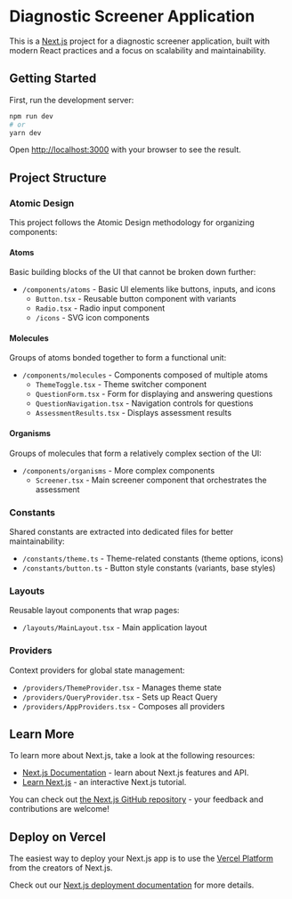 # Diagnostic Screener Application

This is a [Next.js](https://nextjs.org/) project for a diagnostic screener application, built with modern React practices and a focus on scalability and maintainability.

## Getting Started

First, run the development server:

```bash
npm run dev
# or
yarn dev
```

Open [http://localhost:3000](http://localhost:3000) with your browser to see the result.

## Project Structure

### Atomic Design

This project follows the Atomic Design methodology for organizing components:

#### Atoms

Basic building blocks of the UI that cannot be broken down further:

- `/components/atoms` - Basic UI elements like buttons, inputs, and icons
  - `Button.tsx` - Reusable button component with variants
  - `Radio.tsx` - Radio input component
  - `/icons` - SVG icon components

#### Molecules

Groups of atoms bonded together to form a functional unit:

- `/components/molecules` - Components composed of multiple atoms
  - `ThemeToggle.tsx` - Theme switcher component
  - `QuestionForm.tsx` - Form for displaying and answering questions
  - `QuestionNavigation.tsx` - Navigation controls for questions
  - `AssessmentResults.tsx` - Displays assessment results

#### Organisms

Groups of molecules that form a relatively complex section of the UI:

- `/components/organisms` - More complex components
  - `Screener.tsx` - Main screener component that orchestrates the assessment

### Constants

Shared constants are extracted into dedicated files for better maintainability:

- `/constants/theme.ts` - Theme-related constants (theme options, icons)
- `/constants/button.ts` - Button style constants (variants, base styles)

### Layouts

Reusable layout components that wrap pages:

- `/layouts/MainLayout.tsx` - Main application layout

### Providers

Context providers for global state management:

- `/providers/ThemeProvider.tsx` - Manages theme state
- `/providers/QueryProvider.tsx` - Sets up React Query
- `/providers/AppProviders.tsx` - Composes all providers

## Learn More

To learn more about Next.js, take a look at the following resources:

- [Next.js Documentation](https://nextjs.org/docs) - learn about Next.js features and API.
- [Learn Next.js](https://nextjs.org/learn) - an interactive Next.js tutorial.

You can check out [the Next.js GitHub repository](https://github.com/vercel/next.js/) - your feedback and contributions are welcome!

## Deploy on Vercel

The easiest way to deploy your Next.js app is to use the [Vercel Platform](https://vercel.com/new?utm_medium=default-template&filter=next.js&utm_source=create-next-app&utm_campaign=create-next-app-readme) from the creators of Next.js.

Check out our [Next.js deployment documentation](https://nextjs.org/docs/deployment) for more details.
